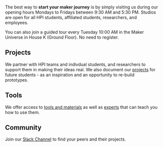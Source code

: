The best way to **start your maker journey** is by simply visiting us during our opening hours Mondays to Fridays between 9:30 AM and 5:30 PM. Studios are open for all HPI students, affiliated students, researchers, and employees.

You can also join a guided tour every Tuesday 10:00 AM in the Maker Universe in House K (Ground Floor). No need to register.

## Projects

We partner with HPI teams and indivdual students, and researchers to support them in making their ideas real. We also document our [projects](./projects/projects.md) for future students - as an inspiration and an opportunity to re-build prototypes.

## Tools

We offer access to [tools and materials](./tools/tools.md) as well as [experts](./team/team.md) that can teach you how to use them.

## Community

Join our [Slack Channel](https://hpi-makeruniverse.slack.com) to find your peers and their projects.